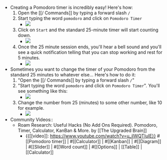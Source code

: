 - Creating a Pomodoro timer is incredibly easy! Here's how:
    1. Open the [[/ Commands]] by typing a forward slash `/`
    2. Start typing the word `pomodoro` and click on `Pomodoro Timer`
        - ![](https://firebasestorage.googleapis.com/v0/b/firescript-577a2.appspot.com/o/imgs%2Fapp%2FRoamanAuxilium%2FIsQnkaOuND.gif?alt=media&token=a1383437-cd4f-4b86-a08f-d550b03888c3)
    3. Click on `Start` and the standard 25-minute timer will start counting down.
        - ![](https://firebasestorage.googleapis.com/v0/b/firescript-577a2.appspot.com/o/imgs%2Fapp%2FRoamanAuxilium%2FBBc9V7AuRV.gif?alt=media&token=d6813031-fca5-40b1-8aa1-e11e8f5dd858)
    4. Once the 25 minute session ends, you'll hear a bell sound and you'll see a quick notification telling that you can stop working and rest for 5 minutes.
        - ![](https://firebasestorage.googleapis.com/v0/b/firescript-577a2.appspot.com/o/imgs%2Fapp%2FRoamanAuxilium%2FqccANb5Mc5.gif?alt=media&token=3acd09a3-d63c-4dbb-a901-181b85df3045)
- Sometimes you want to change the timer of your Pomodoro from the standard 25 minutes to whatever else... Here's how to do it:
    1. "Open the [[/ Commands]] by typing a forward slash `/`"
    2. "Start typing the word `pomodoro` and click on `Pomodoro Timer`". You'll see something like this:
        - ![](https://firebasestorage.googleapis.com/v0/b/firescript-577a2.appspot.com/o/imgs%2Fapp%2FRoamanAuxilium%2FcoJo8swImw.png?alt=media&token=c470e423-842b-4fb7-9840-d237d99495c9)
    3. Change the number from 25 (minutes) to some other number, like 10 for example.
        - ![](https://firebasestorage.googleapis.com/v0/b/firescript-577a2.appspot.com/o/imgs%2Fapp%2FRoamanAuxilium%2F89YYx2fFe_.gif?alt=media&token=580a8107-d898-4b3e-a42a-4f06f6046cde)
- Community Videos::
    - Roam Research: Useful Hacks (No Add Ons Required). Pomodoro, Timer, Calculator, KanBan & More. by [[The Upgraded Brain]]
        - {{[[video]]: https://www.youtube.com/watch?v=u_iIWQTIuIE}}
#[[Pomodoro timer]] | #[[Calculator]] | #[[Kanban]] | #[[Diagram]] | #[[Slider]] | #[[Word count]] | #[[Options]] | [[Table]] | [[Calculator]]
